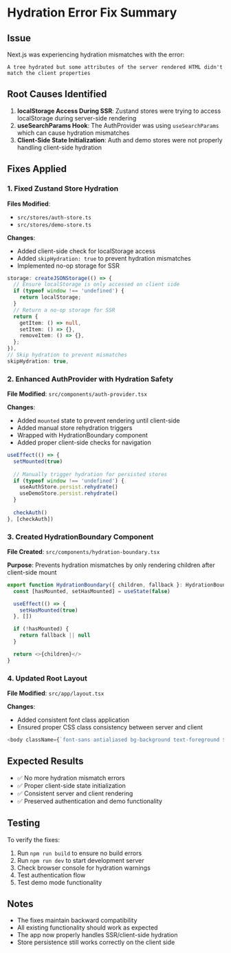 # Hydration Error Fix Summary

## Issue
Next.js was experiencing hydration mismatches with the error:
```
A tree hydrated but some attributes of the server rendered HTML didn't match the client properties
```

## Root Causes Identified
1. **localStorage Access During SSR**: Zustand stores were trying to access localStorage during server-side rendering
2. **useSearchParams Hook**: The AuthProvider was using `useSearchParams` which can cause hydration mismatches
3. **Client-Side State Initialization**: Auth and demo stores were not properly handling client-side hydration

## Fixes Applied

### 1. Fixed Zustand Store Hydration
**Files Modified**: 
- `src/stores/auth-store.ts`
- `src/stores/demo-store.ts`

**Changes**:
- Added client-side check for localStorage access
- Added `skipHydration: true` to prevent hydration mismatches
- Implemented no-op storage for SSR

```typescript
storage: createJSONStorage(() => {
  // Ensure localStorage is only accessed on client side
  if (typeof window !== 'undefined') {
    return localStorage;
  }
  // Return a no-op storage for SSR
  return {
    getItem: () => null,
    setItem: () => {},
    removeItem: () => {},
  };
}),
// Skip hydration to prevent mismatches
skipHydration: true,
```

### 2. Enhanced AuthProvider with Hydration Safety
**File Modified**: `src/components/auth-provider.tsx`

**Changes**:
- Added `mounted` state to prevent rendering until client-side
- Added manual store rehydration triggers
- Wrapped with HydrationBoundary component
- Added proper client-side checks for navigation

```typescript
useEffect(() => {
  setMounted(true)
  
  // Manually trigger hydration for persisted stores
  if (typeof window !== 'undefined') {
    useAuthStore.persist.rehydrate()
    useDemoStore.persist.rehydrate()
  }
  
  checkAuth()
}, [checkAuth])
```

### 3. Created HydrationBoundary Component
**File Created**: `src/components/hydration-boundary.tsx`

**Purpose**: Prevents hydration mismatches by only rendering children after client-side mount

```typescript
export function HydrationBoundary({ children, fallback }: HydrationBoundaryProps) {
  const [hasMounted, setHasMounted] = useState(false)

  useEffect(() => {
    setHasMounted(true)
  }, [])

  if (!hasMounted) {
    return fallback || null
  }

  return <>{children}</>
}
```

### 4. Updated Root Layout
**File Modified**: `src/app/layout.tsx`

**Changes**:
- Added consistent font class application
- Ensured proper CSS class consistency between server and client

```typescript
<body className={`font-sans antialiased bg-background text-foreground ${inter.className}`}>
```

## Expected Results
- ✅ No more hydration mismatch errors
- ✅ Proper client-side state initialization
- ✅ Consistent server and client rendering
- ✅ Preserved authentication and demo functionality

## Testing
To verify the fixes:
1. Run `npm run build` to ensure no build errors
2. Run `npm run dev` to start development server
3. Check browser console for hydration warnings
4. Test authentication flow
5. Test demo mode functionality

## Notes
- The fixes maintain backward compatibility
- All existing functionality should work as expected
- The app now properly handles SSR/client-side hydration
- Store persistence still works correctly on the client side